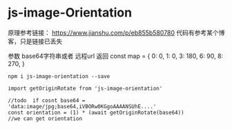 # js-image-Orientation
原理参考链接：
https://www.jianshu.com/p/eb855b580780
代码有参考某个博客，只是链接已丢失

参数 base64字符串或者 远程url
返回  const map = {
      0: 0,
      1: 0,
      3: 180,
      6: 90,
      8: 270,
    }

```
npm i js-image-orientation --save

import getOriginRotate from 'js-image-orientation'

//todo  if cosnt base64 = 'data:image/jpg;base64,iVBORw0KGgoAAAANSUhE....'
const orientation = (1) * (await getOriginRotate(base64))
//we can get orientation
```
